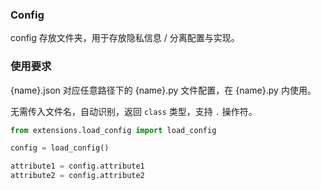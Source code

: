 ### Config

config 存放文件夹，用于存放隐私信息 / 分离配置与实现。

### 使用要求

{name}.json 对应任意路径下的 {name}.py 文件配置，在 {name}.py 内使用。

无需传入文件名，自动识别，返回 `class` 类型，支持 `.` 操作符。

```python
from extensions.load_config import load_config

config = load_config()

attribute1 = config.attribute1
attribute2 = config.attribute2
```

